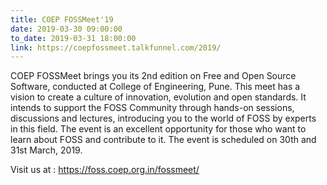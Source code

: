 ```yaml
---
title: COEP FOSSMeet'19
date: 2019-03-30 09:00:00
to_date: 2019-03-31 18:00:00
link: https://coepfossmeet.talkfunnel.com/2019/
---
```


COEP FOSSMeet brings you its 2nd edition on Free and Open Source Software, conducted at College of Engineering, Pune. This meet has a vision to create a culture of innovation, evolution and open standards. It intends to support the FOSS Community through hands-on sessions, discussions and lectures, introducing you to the world of FOSS by experts in this field. The event is an excellent opportunity for those who want to learn about FOSS and contribute to it. The event is scheduled on 30th and 31st March, 2019.

Visit us at : https://foss.coep.org.in/fossmeet/
